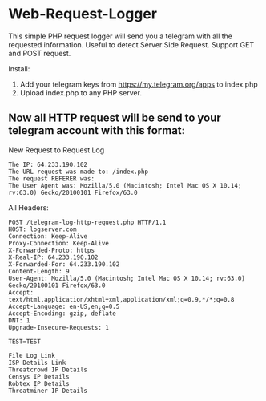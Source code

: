# Web-Request-Logger

This simple PHP request logger will send you a telegram with all the requested information. Useful to detect Server Side Request. Support GET and POST request.

Install:
1. Add your telegram keys from https://my.telegram.org/apps to index.php
2. Upload index.php to any PHP server.




## Now all HTTP request will be send to your telegram account with this format:

New Request to Request Log
```
The IP: 64.233.190.102
The URL request was made to: /index.php 
The request REFERER was: 
The User Agent was: Mozilla/5.0 (Macintosh; Intel Mac OS X 10.14; rv:63.0) Gecko/20100101 Firefox/63.0
```

All Headers:
```
POST /telegram-log-http-request.php HTTP/1.1
HOST: logserver.com
Connection: Keep-Alive 
Proxy-Connection: Keep-Alive  
X-Forwarded-Proto: https 
X-Real-IP: 64.233.190.102
X-Forwarded-For: 64.233.190.102
Content-Length: 9 
User-Agent: Mozilla/5.0 (Macintosh; Intel Mac OS X 10.14; rv:63.0) Gecko/20100101 Firefox/63.0 
Accept: text/html,application/xhtml+xml,application/xml;q=0.9,*/*;q=0.8 
Accept-Language: en-US,en;q=0.5 
Accept-Encoding: gzip, deflate 
DNT: 1 
Upgrade-Insecure-Requests: 1 

TEST=TEST
```

```
File Log Link
ISP Details Link
Threatcrowd IP Details
Censys IP Details
Robtex IP Details
Threatminer IP Details
```
